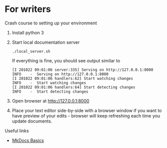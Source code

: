# For writers

Crash course to setting up your environment
1. Install python 3
1. Start local documentation server
    ```
    ./local_server.sh
    ```

    If everything is fine, you should see output similar to 
    ```
    [I 201022 09:01:06 server:335] Serving on http://127.0.0.1:8000
    INFO    -  Serving on http://127.0.0.1:8000
    [I 201022 09:01:06 handlers:62] Start watching changes
    INFO    -  Start watching changes
    [I 201022 09:01:06 handlers:64] Start detecting changes
    INFO    -  Start detecting changes
    ```
2. Open browser at  http://127.0.0.1:8000
3. Place your text editor side-by-side with a browser window if you want to have preview of your edits - browser will keep refreshing each time you update documents.

Useful links
* [MkDocs Basics](https://www.mkdocs.org/user-guide/writing-your-docs/)